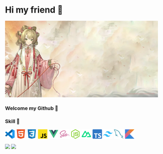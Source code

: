 # Hi my friend 👋 

<a href="https://blog.sooooooooooooooooootheby.top/" target="_block">
    <img src="https://github.com/sooooooooooooooooootheby/sooooooooooooooooootheby/blob/main/Canvas-Ruom.webp" alt="cover" >
</a>

### Welcome my Github 🎉

### Skill 🛟

<img src="https://github.com/sooooooooooooooooootheby/sooooooooooooooooootheby/blob/main/icon/vscode.webp" width="32" height="32"/>  <img src="https://github.com/sooooooooooooooooootheby/sooooooooooooooooootheby/blob/main/icon/html.webp" width="32" height="32"/>  <img src="https://github.com/sooooooooooooooooootheby/sooooooooooooooooootheby/blob/main/icon/css.webp" width="32" height="32"/>  <img src="https://github.com/sooooooooooooooooootheby/sooooooooooooooooootheby/blob/main/icon/js.webp" width="32" height="32"/>  <img src="https://github.com/sooooooooooooooooootheby/sooooooooooooooooootheby/blob/main/icon/vue.webp" width="32" height="32"/>  <img src="https://github.com/sooooooooooooooooootheby/sooooooooooooooooootheby/blob/main/icon/sass.webp" width="32" height="32"/>  <img src="https://github.com/sooooooooooooooooootheby/sooooooooooooooooootheby/blob/main/icon/nodejs.webp" width="32" height="32"/> <img src="https://github.com/sooooooooooooooooootheby/sooooooooooooooooootheby/blob/main/icon/nuxt.webp" width="32" height="32"/>  <img src="https://github.com/sooooooooooooooooootheby/sooooooooooooooooootheby/blob/main/icon/ts.webp" width="32" height="32"/>  <img src="https://github.com/sooooooooooooooooootheby/sooooooooooooooooootheby/blob/main/icon/tailwindcss.webp" width="32" height="32"/>  <img src="https://github.com/sooooooooooooooooootheby/sooooooooooooooooootheby/blob/main/icon/mysql.webp" width="32" height="32"/>  <img src="https://github.com/sooooooooooooooooootheby/sooooooooooooooooootheby/blob/main/icon/kotlin.webp" width="32" height="32"/>

<div>
    <img src="https://github-readme-stats.vercel.app/api?username=sooooooooooooooooootheby&theme=dracula" height="180" />
    <img src="https://github-readme-stats.vercel.app/api/top-langs/?username=sooooooooooooooooootheby&theme=dracula&layout=compact" height="180" />
</div>
